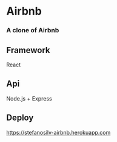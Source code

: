 # Airbnb
### A clone of Airbnb

## Framework

React

## Api

Node.js + Express

## Deploy 

https://stefanosilv-airbnb.herokuapp.com
